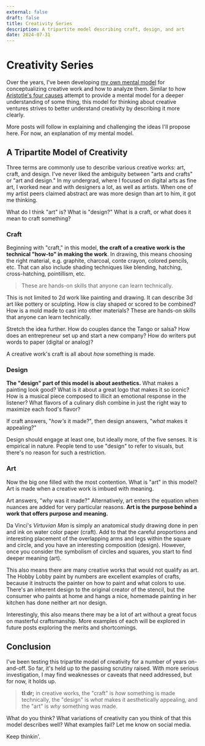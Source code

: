 ```yaml
---
external: false
draft: false
title: Creativity Series
description: A tripartite model describing craft, design, and art
date: 2024-07-31
---
```


# Creativity Series

Over the years, I've been developing [my own mental model](https://xkcd.com/927/ "Because who doesn't like standards?") for conceptualizing creative work and how to analyze them. Similar to how [Aristotle's four causes](https://plato.stanford.edu/entries/aristotle-causality/#FourCaus) attempt to provide a mental model for a deeper understanding of some thing, this model for thinking about creative ventures strives to better understand creativity by describing it more clearly.

More posts will follow in explaining and challenging the ideas I'll propose here. For now, an explanation of my mental model.

## A Tripartite Model of Creativity

Three terms are commonly use to describe various creative works: art, craft, and design. I've never liked the ambiguity between "arts and crafts" or "art and design." In my undergrad, where I focused on digital arts as fine art, I worked near and with designers a lot, as well as artists. When one of my artist peers claimed abstract are was more design than art to him, it got me thinking.

What do I think "art" is? What is "design?" What is a craft, or what does it mean to craft something?

### Craft

Beginning with "craft," in this model, **the craft of a creative work is the technical "how-to" in making the work**. In drawing, this means choosing the right material, e.g. graphite, charcoal, conte crayon, colored pencils, etc. That can also include shading techniques like blending, hatching, cross-hatching, pointillism, etc.

> These are hands-on skills that anyone can learn technically.

This is not limited to 2d work like painting and drawing. It can describe 3d art like pottery or sculpting. How is clay shaped or scored to be combined? How is a mold made to cast into other materials? These are hands-on skills that anyone can learn technically.

Stretch the idea further. How do couples dance the Tango or salsa? How does an entrepreneur set up and start a new company? How do writers put words to paper (digital or analog)?

A creative work's craft is all about *how* something is made.

### Design

**The "design" part of this model is about aesthetics.** What makes a painting look good? What is it about a great logo that makes it so iconic? How is a musical piece composed to illicit an emotional response in the listener? What flavors of a culinary dish combine in just the right way to maximize each food's flavor?

If craft answers, "*how's* it made?", then design answers, "*what* makes it appealing?"

Design should engage at least one, but ideally more, of the five senses. It is empirical in nature. People tend to use "design" to refer to visuals, but there's no reason for such a restriction.

### Art

Now the big one filled with the most contention. What is "art" in this model? Art is made when a creative work is imbued with meaning.

Art answers, "*why* was it made?" Alternatively, art enters the equation when nuances are added for very particular reasons. **Art is the purpose behind a work that offers purpose and meaning.**

Da Vinci's *Virtuvian Man* is simply an anatomical study drawing done in pen and ink on water color paper (craft). Add to that the careful proportions and interesting placement of the overlapping arms and legs within the square and circle, and you have an interesting composition (design). However, once you consider the symbolism of circles and squares, you start to find deeper meaning (art).

This also means there are many creative works that would not qualify as art. The Hobby Lobby paint by numbers are excellent examples of crafts, because it instructs the painter on how to paint and what colors to use. There's an inherent design to the original creator of the stencil, but the consumer who paints at home and hangs a nice, homemade painting in her kitchen has done neither art nor design.

Interestingly, this also means there may be a lot of art without a great focus on masterful craftsmanship. More examples of each will be explored in future posts exploring the merits and shortcomings.

## Conclusion

I've been testing this tripartite model of creativity for a number of years on-and-off. So far, it's held up to the passing scrutiny raised. With more serious investigation, I may find weaknesses or caveats that need addressed, but for now, it holds up.

> **tl:dr;** in creative works, the "craft" is *how* something is made technically, the "design" is *what* makes it aesthetically appealing, and the "art" is *why* something was made.

What do you think? What variations of creativity can you think of that this model describes well? What examples fail? Let me know on social media.

Keep thinkin'.